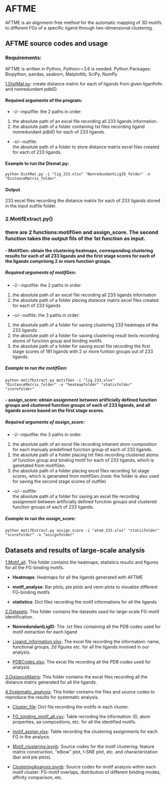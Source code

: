 # AFTME

AFTME is an alignment-free method for the automatic mapping of 3D motifs to different FGs of a specific ligand through two-dimensional clustering.

## AFTME source codes and usage

### Requirements:
AFTME is written in Python, Python>=3.6 is needed. 
Python Packages: Biopython, pandas, seaborn, Matplotlib, SciPy, NumPy

[1.DistMat.py](https://github.com/MDhewei/AFTME/blob/master/DistMat.py): create distance matrix for each of ligands from given liganfinfo and nonredundant pdbID.

#### Required arguments of the program:
* -i/--inputfile:
the 2 paths in order:   
1. the absolute path of an excel file recording all 233 ligands information.   
2. the absolute path of a folder containing txt files recording ligand nonredundant pdbID for each of 233 ligands.
* -o/--outfile:  
the absolute path of a folder to store distance matrix excel files created for each of 233 ligands.

#### Example to run the Dismat.py:
```
python DistMat.py -i "lig_233.xlsx" "NonredundantLigID_folder" -o "DistanceMatrix_folder"
```
#### Output
233 excel files recording the distance matrix for each of 233 ligands stored in the input outfile folder.

### 2.MotifExtract.py()
### there are 2 functions:motifGen and assign_score. The second function takes the output fils of the 1st function as input.  
#### - MotifGen: obtain the clustering heatmaps, corresponding clustering results for each of all 233 ligands and the first stage scores for each of the ligands comprising 2 or more function groups. 
##### Required arguments of motifGen:
* -i/--inputfile:
the 2 paths in order:  
1.  the absolute path of an excel file recording all 233 ligands information  
2.  the absolute path of a folder placing distance matrix excel files created for each of 233 ligands
* -o/--outfile:
the 3 paths in order:  
1.  the absolute path of a folder for saving clustering 233 heatmaps of the 233 ligands 
2.  the absolute path of a folder for saving clustering result texts recording atoms of function group and binding motifs 
3.  the absolute path of a folder for saving excel file recording the first stage scores of 181 ligands with 2 or more funtion groups out of 233 ligands.   
##### Example to run the motifGen:
```
python motifExtract.py motifGen -i "lig_233.xlsx" "DistanceMatrix_folder" -o "heatmapfolder" "statisfolder" "scorefolder"
```
#### - assign_score: obtain assignment between artificially defined function groups and clustered function groups of each of 233 ligands, and all ligands scores based on the first stage scores. 
##### Required arguments of assign_score:  
* -i/--inputfile:
the 3 paths in order:  
1.  the absolute path of an excel file recording inherent atom composition for each manualy predefined function group of each of 233 ligands.
2.  the absolute path of a folder placing txt files recording clustered atoms of function group and binding motif for each of 233 ligands, which is genetated from motifGen.
3.  the absolute path of a folder placing excel files recording 1st stage scores, which is generated from motifGen.(note: the folder is also used for saving the second stage scores of outfile)
* -o/--outfile:    
the absolute path of a folder for saving an excel file recording assignment between artificially defined function groups and clustered function groups of each of 233 ligands.  
##### Example to run the assign_score:
```
python motifExtract.py assign_score -i "atom_233.xlsx" "statisfolder" "scorefolder" -o "assignfolder"
```

## Datasets and results of large-scale analysis

[1.Motif_all](https://github.com/MDhewei/AFTME/tree/master/%20Motif_all): This folder contains the heatmaps, statistics results and figures for all the FG-binding motifs.

- **Heatmaps**: Heatmaps for all the ligands generated with AFTME 

- **motif_analyse**: Bar plots, pie plots and venn plots to visualize different FG-binding motifs

- **statistics**: Dict files recording the motif informations for all the ligands

[2.Datasets](https://github.com/MDhewei/AFTME/tree/master/Datasets): This folder contains the datasets used for large-scale FG-motif identification.

- **NonredundantLigID**: The .txt files containing all the PDB codes used for motif extraction for each ligand

- [Ligand_information.xlsx](https://github.com/MDhewei/AFTME/blob/master/Datasets/Ligand_information.xlsx): The excel file recording the information: name, functional groups, 2d figures etc. for all the ligands involved in our analysis.

- [PDBCodes.xlsx](https://github.com/MDhewei/AFTME/blob/master/Datasets/PDBCodes.xlsx): The excel file recording all the PDB codes used for analysis

[3.DistanceMatrix](https://github.com/MDhewei/AFTME/tree/master/DistanceMatrix): This folder contains the excel files recording all the distance matrix generated for all the ligands.

[4.Systematic_analysis](https://github.com/MDhewei/AFTME/tree/master/Systematic_analysis): This folder contains the files and source codes to reproduce the results for systematic analysis.

- [Cluster_file](https://github.com/MDhewei/AFTME/blob/master/Systematic_analysis/Cluster_file): Dict file recording the motifs in each cluster.

- [FG_binding_motif_all.csv](https://github.com/MDhewei/AFTME/blob/master/Systematic_analysis/FG_binding_motif_all.csv): Table recroding the information: ID, atom properties, aa compositions, etc. for all the identified motifs.

- [motif_assign.xlsx](https://github.com/MDhewei/AFTME/blob/master/Systematic_analysis/motif_assign.xlsx): Table recording the clustering assignments for each FG in the analysis.

- [Motif_clustering.ipynb](https://github.com/MDhewei/AFTME/blob/master/Systematic_analysis/Motif_clustering.ipynb): Source codes for the motif clustering: feature matrix construction, "elbow" plot, t-SNE plot, etc. and characterization (bar and pie plots).

- [ClusteringAnalysis.ipynb](https://github.com/MDhewei/AFTME/blob/master/Systematic_analysis/ClusteringAnalysis.ipynb): Source codes for motif analysis within each motif cluster: FG-motif overlaps, distribution of different binding modes, affinity comparison, etc. 















